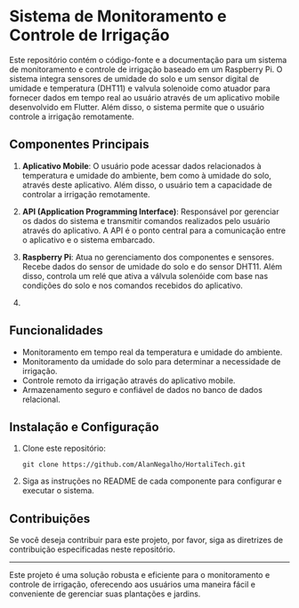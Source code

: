 # Sistema de Monitoramento e Controle de Irrigação

Este repositório contém o código-fonte e a documentação para um sistema de monitoramento e controle de irrigação baseado em um Raspberry Pi. O sistema integra sensores de umidade do solo e um sensor digital de umidade e temperatura (DHT11) e valvula solenoide como atuador para fornecer dados em tempo real ao usuário através de um aplicativo mobile desenvolvido em Flutter. Além disso, o sistema permite que o usuário controle a irrigação remotamente.

## Componentes Principais

1. **Aplicativo Mobile**: O usuário pode acessar dados relacionados à temperatura e umidade do ambiente, bem como à umidade do solo, através deste aplicativo. Além disso, o usuário tem a capacidade de controlar a irrigação remotamente.

2. **API (Application Programming Interface)**: Responsável por gerenciar os dados do sistema e transmitir comandos realizados pelo usuário através do aplicativo. A API é o ponto central para a comunicação entre o aplicativo e o sistema embarcado.

3. **Raspberry Pi**: Atua no gerenciamento dos componentes e sensores. Recebe dados do sensor de umidade do solo e do sensor DHT11. Além disso, controla um relé que ativa a válvula solenóide com base nas condições do solo e nos comandos recebidos do aplicativo.

4. 
## Funcionalidades

- Monitoramento em tempo real da temperatura e umidade do ambiente.
- Monitoramento da umidade do solo para determinar a necessidade de irrigação.
- Controle remoto da irrigação através do aplicativo mobile.
- Armazenamento seguro e confiável de dados no banco de dados relacional.

## Instalação e Configuração

1. Clone este repositório:
   ```
   git clone https://github.com/AlanNegalho/HortaliTech.git
   ```

2. Siga as instruções no README de cada componente para configurar e executar o sistema.

## Contribuições

Se você deseja contribuir para este projeto, por favor, siga as diretrizes de contribuição especificadas neste repositório.

---

Este projeto é uma solução robusta e eficiente para o monitoramento e controle de irrigação, oferecendo aos usuários uma maneira fácil e conveniente de gerenciar suas plantações e jardins.
